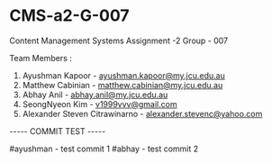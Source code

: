# CMS-a2-G-007
Content Management Systems
Assignment -2
Group - 007

Team Members :

1. Ayushman Kapoor - ayushman.kapoor@my.jcu.edu.au
2. Matthew Cabinian - matthew.cabinian@my.jcu.edu.au
3. Abhay Anil - abhay.anil@my.jcu.edu.au
4. SeongNyeon Kim - v1999vvv@gmail.com
5. Alexander Steven Citrawinarno - alexander.stevenc@yahoo.com

----- COMMIT TEST -----

#ayushman - test commit 1
#abhay - test commit 2
